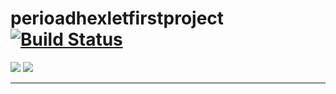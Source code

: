 # perioadhexletfirstproject [![Build Status](https://travis-ci.com/perioad/project-lvl1-s508.svg?branch=master)](https://travis-ci.com/perioad/project-lvl1-s508)

<a href="https://codeclimate.com/github/perioad/project-lvl1-s508/maintainability"><img src="https://api.codeclimate.com/v1/badges/d191384b9a915f933fff/maintainability" /></a> 
<a href="https://codeclimate.com/github/perioad/project-lvl1-s508/test_coverage"><img src="https://api.codeclimate.com/v1/badges/d191384b9a915f933fff/test_coverage" /></a>

<hr style='color: lightsalmon';>

<script id="asciicast-ZJXOYnvWayMnpmFDmzHAuGDyz" src="https://asciinema.org/a/ZJXOYnvWayMnpmFDmzHAuGDyz.js" async></script>
